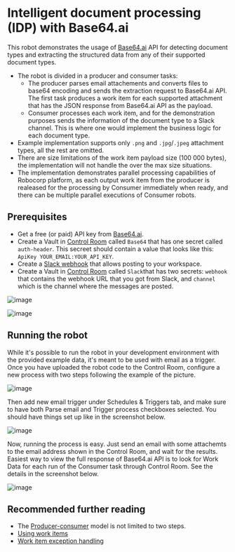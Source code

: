 # Intelligent document processing (IDP) with Base64.ai

This robot demonstrates the usage of [Base64.ai](https://base64.ai) API for detecting document types and extracting the structured data from any of their supported document types.

- The robot is divided in a producer and consumer tasks:
  - The producer parses email attachements and converts files to base64 encoding and sends the extraction request to Base64.ai API. The first task produces a work item for each supported attachment that has the JSON response from Base64.ai API as the payload.
  - Consumer processes each work item, and for the demonstration purposes sends the information of the document type to a Slack channel. This is where one would implement the business logic for each document type.
- Example implementation supports only `.png`  and `.jpg`/`.jpeg` attachment types, all the rest are omitted.
- There are size limitations of the work item payload size (100 000 bytes), the implementation will not handle the over the max size situations.
- The implementation demonstrates parallel processing capabilities of Robocorp platform, as each output work item from the producer is realeased for the processing by Consumer immediately when ready, and there can be multiple parallel executions of Consumer robots.

## Prerequisites

- Get a free (or paid) API key from [Base64.ai](https://base64.ai).
- Create a Vault in [Control Room](https://cloud.robocorp.com) called `Base64` that has one secret called `auth-header`. This secreet should contain a value that looks like this: `ApiKey YOUR_EMAIL:YOUR_API_KEY`.
- Create a [Slack webhook](https://slack.com/help/articles/115005265063-Incoming-webhooks-for-Slack) that allows posting to your workspace.
- Create a Vault in [Control Room](https://cloud.robocorp.com) called `Slack`that has two secrets: `webhook` that contains the webhook URL that you got from Slack, and `channel` which is the channel where the messages are posted. 

![image](https://user-images.githubusercontent.com/40179958/184805357-8a15f717-bd58-4779-9288-6bac67c067c9.png)

![image](https://user-images.githubusercontent.com/40179958/184805622-183a3fc5-e692-41dd-9f82-79c98e2c77ea.png)

## Running the robot

While it's possible to run the robot in your development environment with the provided example data, it's meant to be used with email as a trigger. Once you have uploaded the robot code to the Control Room, configure a new process with two steps following the example of the picture.

![image](https://user-images.githubusercontent.com/40179958/184806054-9959b998-6e2d-4e8a-aaf9-8efe02889a68.png)

Then add new email trigger under Schedules & Triggers tab, and make sure to have both Parse email and Trigger process checkboxes selected. You should have things set up like in the screenshot below.

![image](https://user-images.githubusercontent.com/40179958/184806318-f0ad25de-932d-47bc-9022-8fd68e18c0e2.png)

Now, running the process is easy. Just send an email with some attachemts to the email address shown in the Control Room, and wait for the results. Easiest way to view the full response of Base64.ai API is to look for Work Data for each run of the Consumer task through Control Room. See the details in the screenshot below.

![image](https://user-images.githubusercontent.com/40179958/184807403-4b5dc10c-4a67-40d6-a312-f74516d7803e.png)

## Recommended further reading

- The [Producer-consumer](https://en.wikipedia.org/wiki/Producer%E2%80%93consumer_problem) model is not limited to two steps.
- [Using work items](https://robocorp.com/docs/development-guide/control-room/work-items)
- [Work item exception handling](https://robocorp.com/docs/development-guide/control-room/work-items#work-item-exception-handling)
